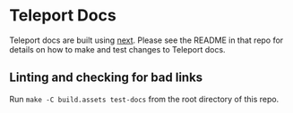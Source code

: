 # Teleport Docs

Teleport docs are built using [next](https://github.com/gravitational/next). Please see the README in that repo
for details on how to make and test changes to Teleport docs.

## Linting and checking for bad links

Run `make -C build.assets test-docs` from the root directory of this repo.
